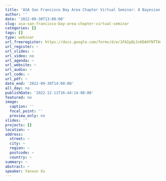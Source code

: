 ```yaml
---
title: 'ASA San Francisco Bay Area Chapter Virtual Seminar: A Bayesian Approach for Integrating External Data in Clinical Trials Using Overlap Prior'
author: ''
date: '2022-09-30T13:00:00'
slug: asa-san-francisco-bay-area-chapter-virtual-seminar
categories: []
tags: []
type: webinar
url_freeregister: https://docs.google.com/forms/d/e/1FAIpQLScKDAOfNTTAsvQC3TNqArFCf129mXgx20X-TzEu0-Gwz1qz6Q/viewform
url_register: ~
url_slides: ~
url_video: no
url_agenda: ~
url_website: ~
url_audio: ~
url_code: ~
url_pdf: ~
date_end: '2022-09-30T14:00:00'
all_day: no
publishDate: '2022-12-11T16:44:14-08:00'
featured: no
image:
  caption: ''
  focal_point: ''
  preview_only: no
slides: ''
projects: []
location: ~
address:
  street: ~
  city: ~
  region: ~
  postcode: ~
  country: ~
summary: ~
abstract: ~
speaker: Yanxun Xu
---
```


<!--more-->
